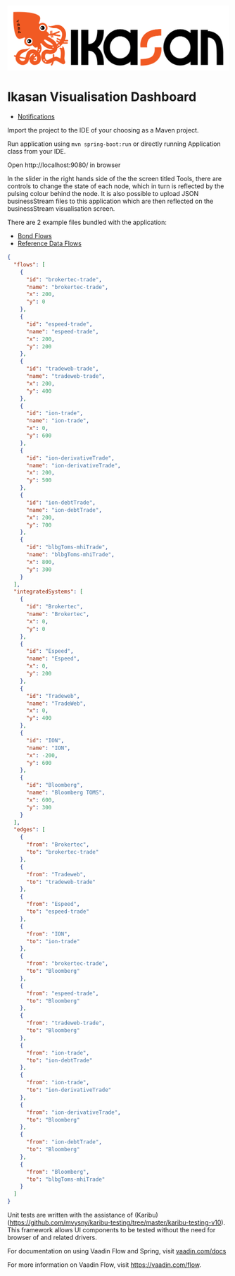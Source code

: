 ![IKASAN](../../developer/docs/quickstart-images/Ikasan-title-transparent.png)

# Ikasan Visualisation Dashboard

- [Notifications](./notifications.md)

Import the project to the IDE of your choosing as a Maven project. 

Run application using `mvn spring-boot:run` or directly running Application class from your IDE.

Open http://localhost:9080/ in browser

In the slider in the right hands side of the the screen titled Tools, there are controls
to change the state of each node, which in turn is reflected by the pulsing colour behind 
the node. It is also possible to upload JSON businessStream files to this application which are
then reflected on the businessStream visualisation screen.

There are 2 example files bundled with the application:
- [Bond Flows](src/test/resources/data/businessStream/bondFlowsGraph.json)
- [Reference Data Flows](src/test/resources/data/businessStream/referenceDataGraph.json)

```json
{
  "flows": [
    {
      "id": "brokertec-trade",
      "name": "brokertec-trade",
      "x": 200,
      "y": 0
    },
    {
      "id": "espeed-trade",
      "name": "espeed-trade",
      "x": 200,
      "y": 200
    },
    {
      "id": "tradeweb-trade",
      "name": "tradeweb-trade",
      "x": 200,
      "y": 400
    },
    {
      "id": "ion-trade",
      "name": "ion-trade",
      "x": 0,
      "y": 600
    },
    {
      "id": "ion-derivativeTrade",
      "name": "ion-derivativeTrade",
      "x": 200,
      "y": 500
    },
    {
      "id": "ion-debtTrade",
      "name": "ion-debtTrade",
      "x": 200,
      "y": 700
    },
    {
      "id": "blbgToms-mhiTrade",
      "name": "blbgToms-mhiTrade",
      "x": 800,
      "y": 300
    }
  ],
  "integratedSystems": [
    {
      "id": "Brokertec",
      "name": "Brokertec",
      "x": 0,
      "y": 0
    },
    {
      "id": "Espeed",
      "name": "Espeed",
      "x": 0,
      "y": 200
    },
    {
      "id": "Tradeweb",
      "name": "TradeWeb",
      "x": 0,
      "y": 400
    },
    {
      "id": "ION",
      "name": "ION",
      "x": -200,
      "y": 600
    },
    {
      "id": "Bloomberg",
      "name": "Bloomberg TOMS",
      "x": 600,
      "y": 300
    }
  ],
  "edges": [
    {
      "from": "Brokertec",
      "to": "brokertec-trade"
    },
    {
      "from": "Tradeweb",
      "to": "tradeweb-trade"
    },
    {
      "from": "Espeed",
      "to": "espeed-trade"
    },
    {
      "from": "ION",
      "to": "ion-trade"
    },
    {
      "from": "brokertec-trade",
      "to": "Bloomberg"
    },
    {
      "from": "espeed-trade",
      "to": "Bloomberg"
    },
    {
      "from": "tradeweb-trade",
      "to": "Bloomberg"
    },
    {
      "from": "ion-trade",
      "to": "ion-debtTrade"
    },
    {
      "from": "ion-trade",
      "to": "ion-derivativeTrade"
    },
    {
      "from": "ion-derivativeTrade",
      "to": "Bloomberg"
    },
    {
      "from": "ion-debtTrade",
      "to": "Bloomberg"
    },
    {
      "from": "Bloomberg",
      "to": "blbgToms-mhiTrade"
    }
  ]
}
```

Unit tests are written with the assistance of (Karibu)(https://github.com/mvysny/karibu-testing/tree/master/karibu-testing-v10). This framework 
allows UI components to be tested without the need for browser of and related drivers.

For documentation on using Vaadin Flow and Spring, visit [vaadin.com/docs](https://vaadin.com/docs/v10/flow/spring/tutorial-spring-basic.html)

For more information on Vaadin Flow, visit https://vaadin.com/flow.

